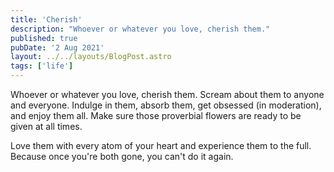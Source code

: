 ```yaml
---
title: 'Cherish'
description: "Whoever or whatever you love, cherish them."
published: true
pubDate: '2 Aug 2021'
layout: ../../layouts/BlogPost.astro
tags: ['life']
---
```


Whoever or whatever you love, cherish them. Scream about them to anyone and everyone. Indulge in them, absorb them, get obsessed (in moderation), and enjoy them all. Make sure those proverbial flowers are ready to be given at all times.

Love them with every atom of your heart and experience them to the full. Because once you're both gone, you can't do it again.